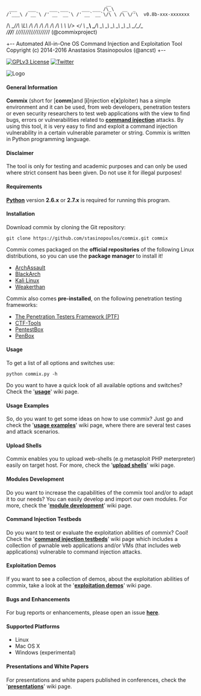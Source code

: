                                          __
     ___    ___     ___ ___     ___ ___ /\_\   __  _
    /'___\ / __`\ /' __` __`\ /' __` __`\/\ \ /\ \/'\  v0.8b-xxx-xxxxxxx
   /\ \__//\ \L\ \/\ \/\ \/\ \/\ \/\ \/\ \ \ \\/>  </
   \ \____\ \____/\ \_\ \_\ \_\ \_\ \_\ \_\ \_\/\_/\_\
    \/____/\/___/  \/_/\/_/\/_/\/_/\/_/\/_/\/_/\//\/_/ (@commixproject) 

  +--
  Automated All-in-One OS Command Injection and Exploitation Tool
  Copyright (c) 2014-2016 Anastasios Stasinopoulos (@ancst)
  +--

[![GPLv3 License](https://img.shields.io/badge/License-GPLv3-blue.svg)](https://github.com/stasinopoulos/commix/blob/master/readme/COPYING)
[![Twitter](https://img.shields.io/badge/Twitter-commixproject-blue.svg)](http://www.twitter.com/commixproject)

![Logo](http://i.imgur.com/xcNYrfv.png)

#### General Information

**Commix** (short for [**comm**]and [**i**]njection e[**x**]ploiter) has a simple environment and it can be used, from web developers, penetration testers or even security researchers to test web applications with the view to find bugs, errors or vulnerabilities related to **[command injection](https://www.owasp.org/index.php/Command_Injection)** attacks. By using this tool, it is very easy to find and exploit a command injection vulnerability in a certain vulnerable parameter or string. Commix is written in Python programming language.

#### Disclaimer

The tool is only for testing and academic purposes and can only be used where strict consent has been given. Do not use it for illegal purposes!

#### Requirements

**[Python](http://www.python.org/download/)** version **2.6.x** or **2.7.x** is required for running this program.

#### Installation

Download commix by cloning the Git repository:

    git clone https://github.com/stasinopoulos/commix.git commix

Commix comes packaged on the **official repositories** of the following Linux distributions, so you can use the **package manager** to install it!

- [ArchAssault](https://archassault.org/)
- [BlackArch](http://blackarch.org/)
- [Kali Linux](https://www.kali.org/)
- [Weakerthan](http://www.weaknetlabs.com/)

Commix also comes **pre-installed**, on the following penetration testing frameworks:

- [The Penetration Testers Framework (PTF)](https://github.com/trustedsec/ptf)
- [CTF-Tools](https://github.com/zardus/ctf-tools)
- [PentestBox](https://tools.pentestbox.com/)
- [PenBox](https://github.com/x3omdax/PenBox)

#### Usage

To get a list of all options and switches use:

    python commix.py -h

Do you want to have a quick look of all available options and switches? Check the '**[usage](https://github.com/stasinopoulos/commix/wiki/Usage)**' wiki page.

#### Usage Examples

So, do you want to get some ideas on how to use commix? Just go and check the '**[usage examples](https://github.com/stasinopoulos/commix/wiki/Usage-Examples)**' wiki page, where there are several test cases and attack scenarios.

#### Upload Shells

Commix enables you to upload web-shells (e.g metasploit PHP meterpreter) easily on target host. For more, check the '**[upload shells](https://github.com/stasinopoulos/commix/wiki/Upload-shells)**' wiki page.

#### Modules Development

Do you want to increase the capabilities of the commix tool and/or to adapt it to our needs? You can easily develop and import our own modules. For more, check the '**[module development](https://github.com/stasinopoulos/commix/wiki/Module-Development)**' wiki page.

#### Command Injection Testbeds

Do you want to test or evaluate the exploitation abilities of commix? Cool! Check the '**[command injection testbeds](https://github.com/stasinopoulos/commix/wiki/Command-Injection-Testbeds)**' wiki page which includes a collection of pwnable web applications and/or VMs (that includes web applications) vulnerable to command injection attacks.

#### Exploitation Demos

If you want to see a collection of demos, about the exploitation abilities of commix, take a look at the '**[exploitation demos](https://github.com/stasinopoulos/commix/wiki/Exploitation-Demos)**' wiki page.

#### Bugs and Enhancements

For bug reports or enhancements, please open an issue **[here](https://github.com/stasinopoulos/commix/issues)**.

#### Supported Platforms

- Linux
- Mac OS X
- Windows (experimental)

#### Presentations and White Papers

For presentations and white papers published in conferences, check the '**[presentations](https://github.com/stasinopoulos/commix/wiki/Presentations)**' wiki page.

